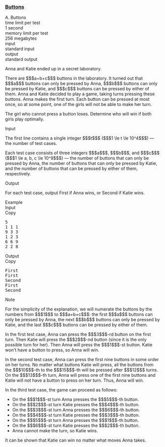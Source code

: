 <h3><a href="https://codeforces.com/contest/1858/problem/A" target="_blank" rel="noopener noreferrer">Buttons</a></h3>

<div class="header"><div class="title">A. Buttons</div><div class="time-limit"><div class="property-title">time limit per test</div>1 second</div><div class="memory-limit"><div class="property-title">memory limit per test</div>256 megabytes</div><div class="input-file input-standard"><div class="property-title">input</div>standard input</div><div class="output-file output-standard"><div class="property-title">output</div>standard output</div></div><div><p>Anna and Katie ended up in a secret laboratory.</p><p>There are $$$a+b+c$$$ buttons in the laboratory. It turned out that $$$a$$$ buttons can only be pressed by Anna, $$$b$$$ buttons can only be pressed by Katie, and $$$c$$$ buttons can be pressed by either of them. Anna and Katie decided to play a game, taking turns pressing these buttons. Anna makes the first turn. Each button can be pressed at most once, so at some point, one of the girls will not be able to make her turn.</p><p>The girl who cannot press a button loses. Determine who will win if both girls play optimally.</p></div><div class="input-specification"><div class="section-title">Input</div><p>The first line contains a single integer $$$t$$$ ($$$1 \le t \le 10^4$$$) — the number of test cases.</p><p>Each test case consists of three integers $$$a$$$, $$$b$$$, and $$$c$$$ ($$$1 \le a, b, c \le 10^9$$$) — the number of buttons that can only be pressed by Anna, the number of buttons that can only be pressed by Katie, and the number of buttons that can be pressed by either of them, respectively.</p></div><div class="output-specification"><div class="section-title">Output</div><p>For each test case, output <span class="tex-font-style-tt">First</span> if Anna wins, or <span class="tex-font-style-tt">Second</span> if Katie wins.</p></div><div class="sample-tests"><div class="section-title">Example</div><div class="sample-test"><div class="input"><div class="title">Input<div title="Copy" data-clipboard-target="#id005283170431980946" id="id004846150133826127" class="input-output-copier">Copy</div></div><pre id="id005283170431980946"><div class="test-example-line test-example-line-even test-example-line-0">5</div><div class="test-example-line test-example-line-odd test-example-line-1">1 1 1</div><div class="test-example-line test-example-line-even test-example-line-2">9 3 3</div><div class="test-example-line test-example-line-odd test-example-line-3">1 2 3</div><div class="test-example-line test-example-line-even test-example-line-4">6 6 9</div><div class="test-example-line test-example-line-odd test-example-line-5">2 2 8</div></pre></div><div class="output"><div class="title">Output<div title="Copy" data-clipboard-target="#id006339667260102346" id="id002045088904537854" class="input-output-copier">Copy</div></div><pre id="id006339667260102346">First
First
Second
First
Second
</pre></div></div></div><div class="note"><div class="section-title">Note</div><p>For the simplicity of the explanation, we will numerate the buttons by the numbers from $$$1$$$ to $$$a+b+c$$$: the first $$$a$$$ buttons can only be pressed by Anna, the next $$$b$$$ buttons can only be pressed by Katie, and the last $$$c$$$ buttons can be pressed by either of them.</p><p>In the first test case, Anna can press the $$$3$$$-rd button on the first turn. Then Katie will press the $$$2$$$-nd button (since it is the only possible turn for her). Then Anna will press the $$$1$$$-st button. Katie won't have a button to press, so Anna will win.</p><p>In the second test case, Anna can press the first nine buttons in some order on her turns. No matter what buttons Katie will press, all the buttons from the $$$10$$$-th to the $$$15$$$-th will be pressed after $$$12$$$ turns. On the $$$13$$$-th turn, Anna will press one of the first nine buttons and Katie will not have a button to press on her turn. Thus, Anna will win.</p><p>In the third test case, the game can proceed as follows: </p><ul> <li> On the $$$1$$$-st turn Anna presses the $$$5$$$-th button. </li><li> On the $$$2$$$-st turn Katie presses the $$$4$$$-th button. </li><li> On the $$$3$$$-st turn Anna presses the $$$6$$$-th button. </li><li> On the $$$4$$$-st turn Katie presses the $$$3$$$-th button. </li><li> On the $$$5$$$-st turn Anna presses the $$$1$$$-th button. </li><li> On the $$$6$$$-st turn Katie presses the $$$2$$$-th button. </li><li> Anna cannot make the turn, so Katie wins. </li></ul><p>It can be shown that Katie can win no matter what moves Anna takes.</p></div>